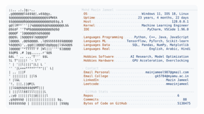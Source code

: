 <picture>
  <source srcset="https://raw.githubusercontent.com/mmazinjameel/mmazinjameel/main/dark_mode.svg?v=1743056050" media="(prefers-color-scheme: dark)">
  <img src="https://raw.githubusercontent.com/mmazinjameel/mmazinjameel/main/light_mode.svg?v=1743056050">
</picture>
